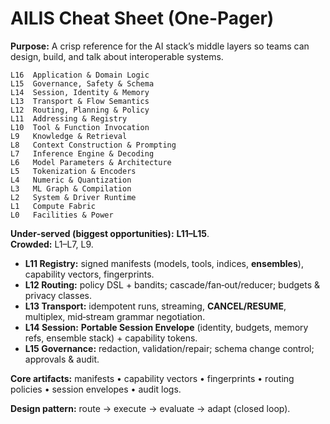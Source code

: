 # AILIS Cheat Sheet (One-Pager)

**Purpose:** A crisp reference for the AI stack’s middle layers so teams can design, build, and talk about interoperable systems.

```
L16  Application & Domain Logic
L15  Governance, Safety & Schema
L14  Session, Identity & Memory
L13  Transport & Flow Semantics
L12  Routing, Planning & Policy
L11  Addressing & Registry
L10  Tool & Function Invocation
L9   Knowledge & Retrieval
L8   Context Construction & Prompting
L7   Inference Engine & Decoding
L6   Model Parameters & Architecture
L5   Tokenization & Encoders
L4   Numeric & Quantization
L3   ML Graph & Compilation
L2   System & Driver Runtime
L1   Compute Fabric
L0   Facilities & Power
```

**Under‑served (biggest opportunities):** **L11–L15**.  
**Crowded:** L1–L7, L9.

- **L11 Registry:** signed manifests (models, tools, indices, **ensembles**), capability vectors, fingerprints.  
- **L12 Routing:** policy DSL + bandits; cascade/fan‑out/reducer; budgets & privacy classes.  
- **L13 Transport:** idempotent runs, streaming, **CANCEL/RESUME**, multiplex, mid‑stream grammar negotiation.  
- **L14 Session:** **Portable Session Envelope** (identity, budgets, memory refs, ensemble stack) + capability tokens.  
- **L15 Governance:** redaction, validation/repair; schema change control; approvals & audit.

**Core artifacts:** manifests • capability vectors • fingerprints • routing policies • session envelopes • audit logs.

**Design pattern:** route → execute → evaluate → adapt (closed loop).
